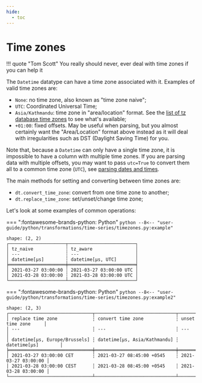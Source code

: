 ```yaml
---
hide:
  - toc
---
```

# Time zones

!!! quote "Tom Scott"
    You really should never, ever deal with time zones if you can help it

The `Datetime` datatype can have a time zone associated with it.
Examples of valid time zones are:

- `None`: no time zone, also known as "time zone naive";
- `UTC`: Coordinated Universal Time;
- `Asia/Kathmandu`: time zone in "area/location" format.
  See the [list of tz database time zones](https://en.wikipedia.org/wiki/List_of_tz_database_time_zones)
  to see what's available;
- `+01:00`: fixed offsets. May be useful when parsing, but you almost certainly want the "Area/Location"
  format above instead as it will deal with irregularities such as DST (Daylight Saving Time) for you.

Note that, because a `Datetime` can only have a single time zone, it is
impossible to have a column with multiple time zones. If you are parsing data
with multiple offsets, you may want to pass `utc=True` to convert
them all to a common time zone (`UTC`), see [parsing dates and times](parsing.md).

The main methods for setting and converting between time zones are:

- `dt.convert_time_zone`: convert from one time zone to another;
- `dt.replace_time_zone`: set/unset/change time zone;

Let's look at some examples of common operations:

=== ":fontawesome-brands-python: Python"
    ``` python
    --8<-- "user-guide/python/transformations/time-series/timezones.py:example"
    ```

```text
shape: (2, 2)
┌─────────────────────┬─────────────────────────┐
│ tz_naive            ┆ tz_aware                │
│ ---                 ┆ ---                     │
│ datetime[μs]        ┆ datetime[μs, UTC]       │
╞═════════════════════╪═════════════════════════╡
│ 2021-03-27 03:00:00 ┆ 2021-03-27 03:00:00 UTC │
│ 2021-03-28 03:00:00 ┆ 2021-03-28 03:00:00 UTC │
└─────────────────────┴─────────────────────────┘
```

=== ":fontawesome-brands-python: Python"
    ``` python
    --8<-- "user-guide/python/transformations/time-series/timezones.py:example2"
    ```

```text
shape: (2, 3)
┌───────────────────────────────┬──────────────────────────────┬─────────────────────┐
│ replace time zone             ┆ convert time zone            ┆ unset time zone     │
│ ---                           ┆ ---                          ┆ ---                 │
│ datetime[μs, Europe/Brussels] ┆ datetime[μs, Asia/Kathmandu] ┆ datetime[μs]        │
╞═══════════════════════════════╪══════════════════════════════╪═════════════════════╡
│ 2021-03-27 03:00:00 CET       ┆ 2021-03-27 08:45:00 +0545    ┆ 2021-03-27 03:00:00 │
│ 2021-03-28 03:00:00 CEST      ┆ 2021-03-28 08:45:00 +0545    ┆ 2021-03-28 03:00:00 │
└───────────────────────────────┴──────────────────────────────┴─────────────────────┘
```